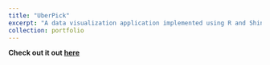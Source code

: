 ```yaml
---
title: "UberPick"
excerpt: "A data visualization application implemented using R and Shiny to identify the Uber pickups pattern in NYC based on 664,000 rows of data observations"
collection: portfolio
---
```


**Check out it out [here](https://muqiguo.shinyapps.io/UberPick/)** 

